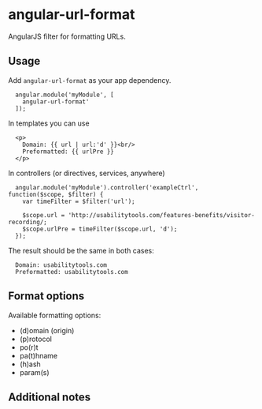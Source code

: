 angular-url-format
===================

AngularJS filter for formatting URLs.

## Usage ##
Add `angular-url-format` as your app dependency.

```
  angular.module('myModule', [
    angular-url-format'
  ]);
```

In templates you can use
```
  <p>
    Domain: {{ url | url:'d' }}<br/>
    Preformatted: {{ urlPre }}
  </p>
```

In controllers (or directives, services, anywhere)
```
  angular.module('myModule').controller('exampleCtrl', function($scope, $filter) {
    var timeFilter = $filter('url');
    
    $scope.url = 'http://usabilitytools.com/features-benefits/visitor-recording/;
    $scope.urlPre = timeFilter($scope.url, 'd');
  });
```

The result should be the same in both cases:
```
  Domain: usabilitytools.com
  Preformatted: usabilitytools.com
```

## Format options ##
Available formatting options:
 * (d)omain (origin)
 * (p)rotocol
 * po(r)t
 * pa(t)hname
 * (h)ash
 * param(s)

## Additional notes ##
